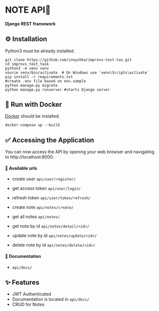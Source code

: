 # NOTE API📝
#### Django REST framework

## ⚙️ Installation

Python3 must be already installed.

```shell
git clone https://github.com/innyshka/improvs-test-tas.git
cd improvs_test_task
python3 -m venv venv
source venv/bin/activate  # On Windows use `venv\Scripts\activate`
pip install -r requirements.txt
#create .env file based on env.sample
python manage.py migrate
python manage.py runserver #starts Django server
```

## 🐳 Run with Docker

[Docker](https://www.docker.com/products/docker-desktop) should be installed.
```shell
docker-compose up --build
```

## ✅ Accessing the Application

You can now access the API by opening your web browser 
and navigating to http://localhost:8000.

#### 📍 Available urls
- create user `api/user/register/`
- get access token `api/user/login/`
- refresh token `api/user/token/refresh/`

- create note `api/notes/create/`
- get all notes `api/notes/`
- get note by id `api/notes/detail/<id>/`
- update note by id `api/notes/update/<id>/`
- delete note by id `api/notes/delete/<id>/`

#### 📃 Documentation
- `api/docs/`


## ✨ Features
- JWT Authenticated
- Documentation is located in `api/docs/`
- CRUD for Notes
